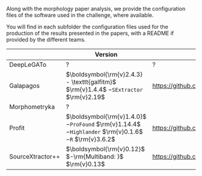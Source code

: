 Along with the morphology paper analysis, we provide the configuration files of the software used in the challenge, where available.

You will find in each subfolder the configuration files used for the production of the results presented in the papers, with a README if provided by the different teams. 

|  	| Version 	| Git 	|
|---	|---	|---	|
| DeepLeGATo 	| ? 	| ? 	|
| Galapagos 	| $\boldsymbol{\rm{v}2.4.3}  - \texttt{galfitm}$  $\rm{v}1.4.4$  $- \texttt{SExtractor}$  $\rm{v}2.19$ 	| https://github.com/MegaMorph/galapagos 	|
| Morphometryka 	| ? 	|  	|
| Profit 	| $\boldsymbol{\rm{v}1.4.0}$  $- \texttt{ProFound}$  $\rm{v}1.14.4$	$- \texttt{Highlander}$  $\rm{v}0.1.6$ $- \texttt{R}$  $\rm{v}3.6.2$| https://github.com/asgr/ProFound 	|
| SourceXtractor++ 	| $\boldsymbol{\rm{v}0.12}$ $-\rm{Multiband: }$ $\rm{v}0.13$ 	| https://github.com/astrorama/SourceXtractorPlusPlus 	|